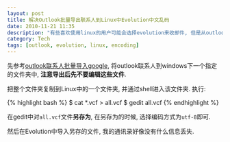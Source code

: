 ```yaml
---
layout: post
title: 解决Outlook批量导出联系人到Linux中Evolution中文乱码 
date: 2010-11-21 11:35
description: "有些喜欢使用linux的用户可能会选择evolution来收邮件, 但是从outlook导出到evolution的联系人, 所有的中文全部变成乱码, 主要是由于编码错误造成的, 下面来解决这个问题."
category: Tech
tags: [outlook, evolution, linux, encoding]
---
```


先参考[outlook联系人批量导入google](/blog/2012/08/03/import_contacts_to_google_from_outlook/), 将outlook联系人到windows下一个指定的文件夹中, **注意导出后先不要编辑这些文件**.

把整个文件夹复制到Linux中的一个文件夹, 并通过shell进入该文件夹. 执行:

{% highlight bash %}
$ cat *.vcf > all.vcf
$ gedit all.vcf
{% endhighlight %}

在gedit中对`all.vcf`文件**另存为**, 在另存为的时候, 选择编码方式为`utf-8`即可.

然后在Evolution中导入另存的文件, 我的通讯录好像没有什么信息丢失.
